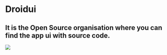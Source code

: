 # Droidui

## It is the Open Source organisation where you can find the app ui with source code.

![](https://user-images.githubusercontent.com/81229551/213881301-1c2b4728-6c9d-4a96-9335-74d1efb515bd.png)
